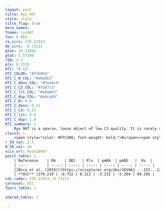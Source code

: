 ```yaml
---
layout: post
title: Ryu 907
style: style
title_flag: true
more_names: 
fname: ryu907
fov: 0.083
ra_icrs: 276.21913
de_icrs: -0.73211
glon: 29.23942
glat: 5.57108
r50: 2.5
plx: 0.2135
UTI: "0.11"
UTI_COLOR: "#f2b9b4"
UTI_C_N_COL: "#e0a6b3"
UTI_C_dens_COL: "#fee4c9"
UTI_C_C3_COL: "#fdd7c3"
UTI_C_lit_COL: "#e0a6b3"
UTI_C_dup_COL: "#a6cab9"
UTI_C_N: 0.0
UTI_C_dens: 0.31
UTI_C_C3: 0.25
UTI_C_lit: 0.0
UTI_C_dup: 1.0
UTI_summary: |
    Ryu 907 is a sparse, loose object of low C3 quality. It is rarely studied in the literature, with no articles listed in the last 6 years.<br><br><span style="color: #99180f; font-weight: bold;">Warning: </span>contains less than 25 stars with <i>P>0.5</i> estimated.
class3: |
    <span style="color: #FFC300; font-weight: bold;">B</span><span style="color: purple; font-weight: bold;">D</span>
r_50_val: 2.5
N_50_val: 18
scix_url: Ryu%20907
posit_table: |
    | Reference    | RA    | DEC   | Plx  | pmRA  | pmDE   |  Rv  |
    | :---         | :---: | :---: | :---: | :---: | :---: | :---: |
    |[Bica et al. (2019)](https://scixplorer.org/abs/2019AJ....157...12B) | 276.216 | -0.741 | -- | -- | -- | -- |
    | **UCC** |276.219 | -0.732 | 0.213 | -3.231 | -5.204 | 89.295 | 
cds_radec: 276.21913,-0.73211
carousel: UCC
fpars_table: |
    
shared_table: |
    
---
```

